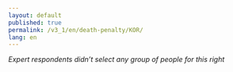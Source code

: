 ```yaml
---
layout: default
published: true
permalink: /v3_1/en/death-penalty/KOR/
lang: en
---
```

_Expert respondents didn’t select any group of people for this right_
